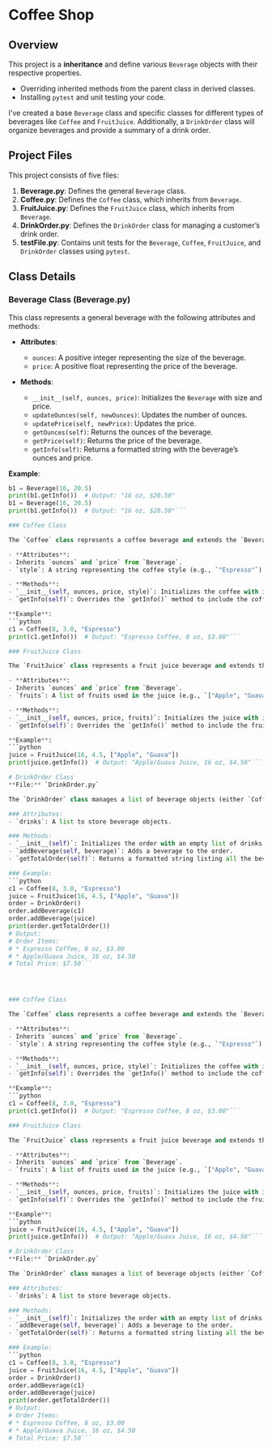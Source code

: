 # Coffee Shop 

## Overview

This project is a  **inheritance** and define various `Beverage` objects with their respective properties.

- Overriding inherited methods from the parent class in derived classes.
- Installing `pytest` and unit testing your code.

I've created a base `Beverage` class and specific classes for different types of beverages like `Coffee` and `FruitJuice`. Additionally, a `DrinkOrder` class will organize beverages and provide a summary of a drink order. 

## Project Files

This project consists of five files:

1. **Beverage.py**: Defines the general `Beverage` class.
2. **Coffee.py**: Defines the `Coffee` class, which inherits from `Beverage`.
3. **FruitJuice.py**: Defines the `FruitJuice` class, which inherits from `Beverage`.
4. **DrinkOrder.py**: Defines the `DrinkOrder` class for managing a customer’s drink order.
5. **testFile.py**: Contains unit tests for the `Beverage`, `Coffee`, `FruitJuice`, and `DrinkOrder` classes using `pytest`.

## Class Details

### Beverage Class (Beverage.py)

This class represents a general beverage with the following attributes and methods:

- **Attributes**:
  - `ounces`: A positive integer representing the size of the beverage.
  - `price`: A positive float representing the price of the beverage.

- **Methods**:
  - `__init__(self, ounces, price)`: Initializes the `Beverage` with size and price.
  - `updateOunces(self, newOunces)`: Updates the number of ounces.
  - `updatePrice(self, newPrice)`: Updates the price.
  - `getOunces(self)`: Returns the ounces of the beverage.
  - `getPrice(self)`: Returns the price of the beverage.
  - `getInfo(self)`: Returns a formatted string with the beverage’s ounces and price.

**Example**:
```python
b1 = Beverage(16, 20.5)
print(b1.getInfo())  # Output: "16 oz, $20.50"
b1 = Beverage(16, 20.5)
print(b1.getInfo())  # Output: "16 oz, $20.50"```

### Coffee Class

The `Coffee` class represents a coffee beverage and extends the `Beverage` class.

- **Attributes**:
- Inherits `ounces` and `price` from `Beverage`.
- `style`: A string representing the coffee style (e.g., `"Espresso"`).

- **Methods**:
- `__init__(self, ounces, price, style)`: Initializes the coffee with its size, price, and style.
- `getInfo(self)`: Overrides the `getInfo()` method to include the coffee style in the returned string.

**Example**:
```python
c1 = Coffee(8, 3.0, "Espresso")
print(c1.getInfo())  # Output: "Espresso Coffee, 8 oz, $3.00"```

### FruitJuice Class

The `FruitJuice` class represents a fruit juice beverage and extends the `Beverage` class.

- **Attributes**:
- Inherits `ounces` and `price` from `Beverage`.
- `fruits`: A list of fruits used in the juice (e.g., `["Apple", "Guava"]`).

- **Methods**:
- `__init__(self, ounces, price, fruits)`: Initializes the juice with its size, price, and list of fruits.
- `getInfo(self)`: Overrides the `getInfo()` method to include the fruits used in the returned string.

**Example**:
```python
juice = FruitJuice(16, 4.5, ["Apple", "Guava"])
print(juice.getInfo())  # Output: "Apple/Guava Juice, 16 oz, $4.50"```

# DrinkOrder Class
**File:** `DrinkOrder.py`

The `DrinkOrder` class manages a list of beverage objects (either `Coffee` or `FruitJuice`) and calculates the total price of the order.

### Attributes:
- `drinks`: A list to store beverage objects.

### Methods:
- `__init__(self)`: Initializes the order with an empty list of drinks.
- `addBeverage(self, beverage)`: Adds a beverage to the order.
- `getTotalOrder(self)`: Returns a formatted string listing all the beverages in the order and the total price.

### Example:
```python
c1 = Coffee(8, 3.0, "Espresso")
juice = FruitJuice(16, 4.5, ["Apple", "Guava"])
order = DrinkOrder()
order.addBeverage(c1)
order.addBeverage(juice)
print(order.getTotalOrder())
# Output:
# Order Items:
# * Espresso Coffee, 8 oz, $3.00
# * Apple/Guava Juice, 16 oz, $4.50
# Total Price: $7.50```




### Coffee Class

The `Coffee` class represents a coffee beverage and extends the `Beverage` class.

- **Attributes**:
- Inherits `ounces` and `price` from `Beverage`.
- `style`: A string representing the coffee style (e.g., `"Espresso"`).

- **Methods**:
- `__init__(self, ounces, price, style)`: Initializes the coffee with its size, price, and style.
- `getInfo(self)`: Overrides the `getInfo()` method to include the coffee style in the returned string.

**Example**:
```python
c1 = Coffee(8, 3.0, "Espresso")
print(c1.getInfo())  # Output: "Espresso Coffee, 8 oz, $3.00"```

### FruitJuice Class

The `FruitJuice` class represents a fruit juice beverage and extends the `Beverage` class.

- **Attributes**:
- Inherits `ounces` and `price` from `Beverage`.
- `fruits`: A list of fruits used in the juice (e.g., `["Apple", "Guava"]`).

- **Methods**:
- `__init__(self, ounces, price, fruits)`: Initializes the juice with its size, price, and list of fruits.
- `getInfo(self)`: Overrides the `getInfo()` method to include the fruits used in the returned string.

**Example**:
```python
juice = FruitJuice(16, 4.5, ["Apple", "Guava"])
print(juice.getInfo())  # Output: "Apple/Guava Juice, 16 oz, $4.50"```

# DrinkOrder Class
**File:** `DrinkOrder.py`

The `DrinkOrder` class manages a list of beverage objects (either `Coffee` or `FruitJuice`) and calculates the total price of the order.

### Attributes:
- `drinks`: A list to store beverage objects.

### Methods:
- `__init__(self)`: Initializes the order with an empty list of drinks.
- `addBeverage(self, beverage)`: Adds a beverage to the order.
- `getTotalOrder(self)`: Returns a formatted string listing all the beverages in the order and the total price.

### Example:
```python
c1 = Coffee(8, 3.0, "Espresso")
juice = FruitJuice(16, 4.5, ["Apple", "Guava"])
order = DrinkOrder()
order.addBeverage(c1)
order.addBeverage(juice)
print(order.getTotalOrder())
# Output:
# Order Items:
# * Espresso Coffee, 8 oz, $3.00
# * Apple/Guava Juice, 16 oz, $4.50
# Total Price: $7.50```



